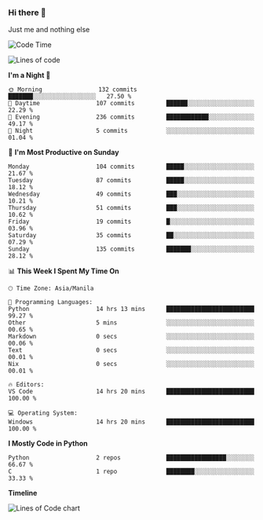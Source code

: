 ### Hi there 👋

Just me and nothing else


<!--START_SECTION:waka-->
![Code Time](http://img.shields.io/badge/Code%20Time-75%20hrs%2044%20mins-blue)

![Lines of code](https://img.shields.io/badge/From%20Hello%20World%20I%27ve%20Written-905.9%20thousand%20lines%20of%20code-blue)

**I'm a Night 🦉** 

```text
🌞 Morning                132 commits         ███████░░░░░░░░░░░░░░░░░░   27.50 % 
🌆 Daytime                107 commits         ██████░░░░░░░░░░░░░░░░░░░   22.29 % 
🌃 Evening                236 commits         ████████████░░░░░░░░░░░░░   49.17 % 
🌙 Night                  5 commits           ░░░░░░░░░░░░░░░░░░░░░░░░░   01.04 % 
```
📅 **I'm Most Productive on Sunday** 

```text
Monday                   104 commits         █████░░░░░░░░░░░░░░░░░░░░   21.67 % 
Tuesday                  87 commits          █████░░░░░░░░░░░░░░░░░░░░   18.12 % 
Wednesday                49 commits          ███░░░░░░░░░░░░░░░░░░░░░░   10.21 % 
Thursday                 51 commits          ███░░░░░░░░░░░░░░░░░░░░░░   10.62 % 
Friday                   19 commits          █░░░░░░░░░░░░░░░░░░░░░░░░   03.96 % 
Saturday                 35 commits          ██░░░░░░░░░░░░░░░░░░░░░░░   07.29 % 
Sunday                   135 commits         ███████░░░░░░░░░░░░░░░░░░   28.12 % 
```


📊 **This Week I Spent My Time On** 

```text
🕑︎ Time Zone: Asia/Manila

💬 Programming Languages: 
Python                   14 hrs 13 mins      █████████████████████████   99.27 % 
Other                    5 mins              ░░░░░░░░░░░░░░░░░░░░░░░░░   00.65 % 
Markdown                 0 secs              ░░░░░░░░░░░░░░░░░░░░░░░░░   00.06 % 
Text                     0 secs              ░░░░░░░░░░░░░░░░░░░░░░░░░   00.01 % 
Nix                      0 secs              ░░░░░░░░░░░░░░░░░░░░░░░░░   00.01 % 

🔥 Editors: 
VS Code                  14 hrs 20 mins      █████████████████████████   100.00 % 

💻 Operating System: 
Windows                  14 hrs 20 mins      █████████████████████████   100.00 % 
```

**I Mostly Code in Python** 

```text
Python                   2 repos             █████████████████░░░░░░░░   66.67 % 
C                        1 repo              ████████░░░░░░░░░░░░░░░░░   33.33 % 
```



**Timeline**

![Lines of Code chart](https://raw.githubusercontent.com/mauring55/mauring55/main/assets/bar_graph.png)


<!--END_SECTION:waka-->
